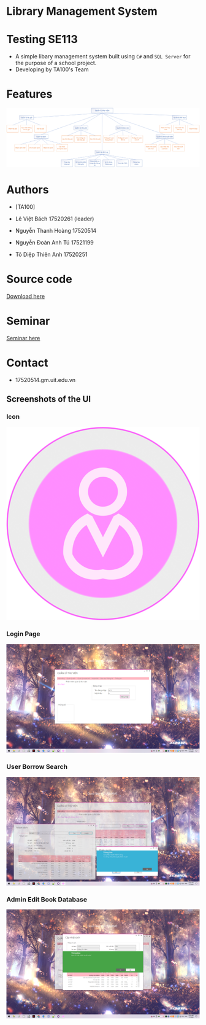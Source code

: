 # Library Management System
# Testing SE113
* A simple libary management system built using `C#` and `SQL Server` for the purpose of a school project. 
* Developing by TA100's Team

# Features

![Features](./screens/FDD.png?raw=true)

# Authors

- [TA100]

- Lê Việt Bách			  17520261 (leader)
- Nguyễn Thanh Hoàng	17520514
- Nguyễn Đoàn Anh Tú	17521199 
- Tô Diệp Thiên Anh		17520251

# Source code
[Download here](./ARCHIVE/QLTV.rar?raw=true)

# Seminar
[Seminar here](./docs/Seminar.pptx?raw=true)

# Contact
- 17520514.gm.uit.edu.vn

## Screenshots of the UI

### Icon
![Icon Image](./screens/Icon.png?raw=true)
### Login Page
![Login Screenshot](./screens/login.png?raw=true)
### User Borrow Search
![User Book Borrow Screenshot](./screens/user_borrow_book.png?raw=true)
### Admin Edit Book Database
![Admin Edit Book Database](./screens/admin_edit_book_DB.png?raw=true)
